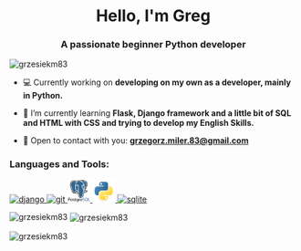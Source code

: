 <!--
**grzesiekm83/grzesiekm83** is a ✨ _special_ ✨ repository because its `README.md` (this file) appears on your GitHub profile.

Here are some ideas to get you started:

- 🔭 I’m currently working on ...
- 🌱 I’m currently learning ...
- 👯 I’m looking to collaborate on ...
- 🤔 I’m looking for help with ...
- 💬 Ask me about ...
- 📫 How to reach me: ...
- 😄 Pronouns: ...
- ⚡ Fun fact: ...
-->
<h1 align="center">Hello, I'm Greg</h1>
<h3 align="center">A passionate beginner Python developer</h3>

<p align="left"> <img src="https://komarev.com/ghpvc/?username=grzesiekm83&label=Profile%20views&color=0e75b6&style=flat" alt="grzesiekm83" /> </p>

- 💻 Currently working on **developing on my own as a developer, mainly in Python.**

- 🌱 I’m currently learning **Flask, Django framework and a little bit of SQL and HTML with CSS and trying to develop my English Skills.**

- 📩 Open to contact with you: **grzegorz.miler.83@gmail.com**




<h3 align="left">Languages and Tools:</h3>
<p align="left"> <a href="https://www.djangoproject.com/" target="_blank" rel="noreferrer"> <img src="https://cdn.worldvectorlogo.com/logos/django.svg" alt="django" width="40" height="40"/> </a> <a href="https://git-scm.com/" target="_blank" rel="noreferrer"> <img src="https://www.vectorlogo.zone/logos/git-scm/git-scm-icon.svg" alt="git" width="40" height="40"/> </a> <a href="https://www.postgresql.org" target="_blank" rel="noreferrer"> <img src="https://raw.githubusercontent.com/devicons/devicon/master/icons/postgresql/postgresql-original-wordmark.svg" alt="postgresql" width="40" height="40"/> </a> <a href="https://www.python.org" target="_blank" rel="noreferrer"> <img src="https://raw.githubusercontent.com/devicons/devicon/master/icons/python/python-original.svg" alt="python" width="40" height="40"/> </a> <a href="https://www.sqlite.org/" target="_blank" rel="noreferrer"> <img src="https://www.vectorlogo.zone/logos/sqlite/sqlite-icon.svg" alt="sqlite" width="40" height="40"/> </a> </p>


<p><img align="left" src="https://github-readme-stats.vercel.app/api/top-langs/?username=grzesiekm83&langs_count=8&show_icons=true&locale=en&layout=compact" alt="grzesiekm83" /></p>

<p>&nbsp;<img align="center" src="https://github-readme-stats.vercel.app/api?username=grzesiekm83&show_icons=true&locale=en" alt="grzesiekm83" /></p>

<p><img align="center" src="https://github-readme-streak-stats.herokuapp.com/?user=grzesiekm83&" alt="grzesiekm83" /></p>
